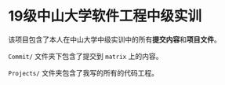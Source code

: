# 19级中山大学软件工程中级实训

该项目包含了本人在中山大学中级实训中的所有**提交内容**和**项目文件**。

`Commit/` 文件夹下包含了提交到 `matrix` 上的内容。

`Projects/` 文件夹包含了我写的所有的代码工程。
